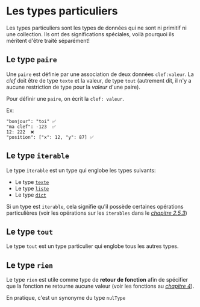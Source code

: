 # Les types particuliers

Les types particuliers sont les types de données qui ne sont ni primitif ni une collection. Ils ont des significations
spéciales, voilà pourquoi ils méritent d'être traité séparément!

## Le type `paire`

Une `paire` est définie par une association de deux données `clef:valeur`. La _clef_ doit être de type `texte` et la valeur, de type
`tout` (autrement dit, il n'y a aucune restriction de type pour la _valeur_ d'une paire).

Pour définir une `paire`, on écrit la `clef: valeur`.

Ex:

```
"bonjour": "toi" ✅ 
"ma clef": -123  ✅ 
12: 222  ❌
"position": ["x": 12, "y": 87] ✅
```

## Le type `iterable`

Le type `iterable` est un type qui englobe les types suivants:

* Le type [`texte`](./types_primitifs.md#le-type-texte)
* Le type [`liste`](./collections.md#le-type-liste)
* Le type [`dict`](./collections.md#le-type-dict)

Si un type est `iterable`, cela signifie qu'il possède certaines opérations particulières (voir les opérations sur
les `iterables` dans le [_chapitre 2.5.3_](../operateurs/iterables.md))

## Le type `tout`

Le type `tout` est un type particulier qui englobe tous les autres types.

## Le type `rien`

Le type `rien` est utile comme type de **retour de fonction** afin de spécifier que la fonction ne retourne aucune
valeur (voir les fonctions au [_chapitre 4_](../../fonctions/fonctions.md)).

En pratique, c'est un synonyme du type `nulType`


